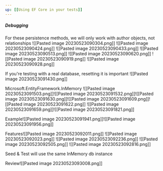 ```yaml
---
up: [[Using EF Core in your tests]]
---
```

##### Debugging
For these persistence methods, we will only work with author objects, not relationships
![[Pasted image 20230523090304.png]]
![[Pasted image 20230523090424.png]]
![[Pasted image 20230523090433.png]]
![[Pasted image 20230523090513.png]]
![[Pasted image 20230523090620.png]]
![[Pasted image 20230523090919.png]]
![[Pasted image 20230523090928.png]]

If you're testing with a real database, resetting it is important
![[Pasted image 20230523091430.png]]

Microsoft.EntityFramework.InMemory
![[Pasted image 20230523091503.png]]![[Pasted image 20230523091532.png]]![[Pasted image 20230523091630.png]]![[Pasted image 20230523091609.png]]![[Pasted image 20230523091622.png]] ![[Pasted image 20230523091659.png]]![[Pasted image 20230523091821.png]]

Example![[Pasted image 20230523091941.png]]![[Pasted image 20230523091956.png]]

Features![[Pasted image 20230523092011.png]] ![[Pasted image 20230523092023.png]] ![[Pasted image 20230523092236.png]] ![[Pasted image 20230523092505.png]] ![[Pasted image 20230523092816.png]]

Seed & Test will use the same InMemory db instance

Review![[Pasted image 20230523093008.png]]